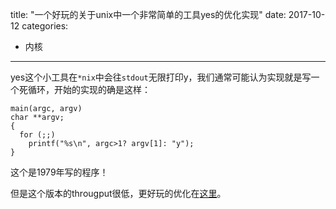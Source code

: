 title: "一个好玩的关于unix中一个非常简单的工具yes的优化实现"
date: 2017-10-12
categories:
- 内核
---

yes这个小工具在`*nix`中会往`stdout`无限打印y，我们通常可能认为实现就是写一个死循环，开始的实现的确是这样：

```
main(argc, argv)
char **argv;
{
  for (;;)
    printf("%s\n", argc>1? argv[1]: "y");
}
```

这个是1979年写的程序！

但是这个版本的througput很低，更好玩的优化在[这里](https://matthias-endler.de/2017/yes/)。
